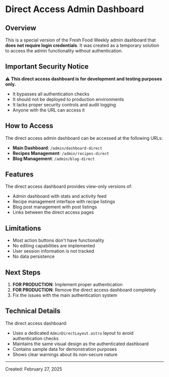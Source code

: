 # Direct Access Admin Dashboard

## Overview

This is a special version of the Fresh Food Weekly admin dashboard that **does not require login credentials**. It was created as a temporary solution to access the admin functionality without authentication.

## Important Security Notice

⚠️ **This direct access dashboard is for development and testing purposes only.**

- It bypasses all authentication checks
- It should not be deployed to production environments
- It lacks proper security controls and audit logging
- Anyone with the URL can access it

## How to Access

The direct access admin dashboard can be accessed at the following URLs:

- **Main Dashboard**: `/admin/dashboard-direct`
- **Recipes Management**: `/admin/recipes-direct`
- **Blog Management**: `/admin/blog-direct`

## Features

The direct access dashboard provides view-only versions of:

- Admin dashboard with stats and activity feed
- Recipe management interface with recipe listings
- Blog post management with post listings
- Links between the direct access pages

## Limitations

- Most action buttons don't have functionality
- No editing capabilities are implemented
- User session information is not tracked
- No data persistence

## Next Steps

1. **FOR PRODUCTION**: Implement proper authentication
2. **FOR PRODUCTION**: Remove the direct access dashboard completely
3. Fix the issues with the main authentication system

## Technical Details

The direct access dashboard:

- Uses a dedicated `AdminDirectLayout.astro` layout to avoid authentication checks
- Maintains the same visual design as the authenticated dashboard
- Contains sample data for demonstration purposes
- Shows clear warnings about its non-secure nature

---

Created: February 27, 2025
